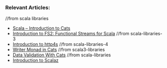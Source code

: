 ### Relevant Articles:

//from scala libraries
- [Scala – Introduction to Cats](https://www.baeldung.com/scala/cats-intro)
- [Introduction to FS2: Functional Streams for Scala](https://www.baeldung.com/scala/fs2-functional-streams)
//from scala-libraries-3
- [Introduction to http4s](https://www.baeldung.com/scala/http4s-intro)
//from scala-libraries-4
- [Writer Monad in Cats](https://www.baeldung.com/scala/writer-monad-in-cats)
//from scala3-libraries
- [Data Validation With Cats](https://www.baeldung.com/scala/cats-data-validation)
//from scala-libraries
- [Introduction to Scalaz](https://www.baeldung.com/scala/scalaz-intro)
